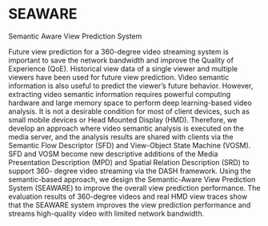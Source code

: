 # SEAWARE
Semantic Aware View Prediction System

Future view prediction for a 360-degree video streaming system is important to save the network bandwidth and improve the Quality of Experience (QoE). Historical view data of a single viewer and multiple viewers have been used for future view prediction. Video semantic information is also useful to predict the viewer’s future behavior. However, extracting video semantic information requires powerful computing hardware and large memory space to perform deep learning-based video analysis. It is not a desirable condition for most of client devices, such as small mobile devices or Head Mounted Display (HMD). Therefore, we develop an approach where video semantic analysis is executed on the media server, and the analysis results are shared with clients via the Semantic Flow Descriptor (SFD) and View-Object State Machine (VOSM). SFD and VOSM become new descriptive additions of the Media Presentation Description (MPD) and Spatial Relation Description (SRD) to support 360- degree video streaming via the DASH framework. Using the semantic-based approach, we design the Semantic-Aware View Prediction System (SEAWARE) to improve the overall view prediction performance. The evaluation results of 360-degree videos and real HMD view traces show that the SEAWARE system improves the view prediction performance and streams high-quality video with limited network bandwidth.
